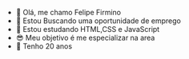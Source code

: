 - 👋 Olá, me chamo Felipe Firmino 
- 👀 Estou Buscando uma oportunidade de emprego 
- 🌱 Estou estudando HTML,CSS e JavaScript
- 😎 Meu objetivo é me especializar na area 
- 🎉 Tenho 20 anos 


